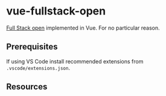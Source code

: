 # vue-fullstack-open

[Full Stack open](https://fullstackopen.com/en/) implemented in Vue. For no particular reason.

## Prerequisites

If using VS Code install recommended extensions from `.vscode/extensions.json`.

## Resources
